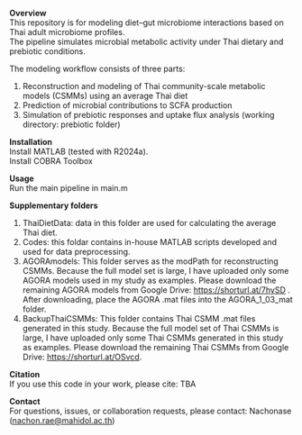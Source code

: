 **Overview**   
This repository is for modeling diet–gut microbiome interactions based on Thai adult microbiome profiles.  
The pipeline simulates microbial metabolic activity under Thai dietary and prebiotic conditions.  

The modeling workflow consists of three parts:  
1. Reconstruction and modeling of Thai community-scale metabolic models (CSMMs) using an average Thai diet  
2. Prediction of microbial contributions to SCFA production  
3. Simulation of prebiotic responses and uptake flux analysis (working directory: prebiotic folder)   

**Installation**  
Install MATLAB (tested with R2024a).  
Install COBRA Toolbox  

**Usage**  
Run the main pipeline in main.m

**Supplementary folders**
1. ThaiDietData: data in this folder are used for calculating the average Thai diet.
2. Codes: this foldar contains in-house MATLAB scripts developed and used for data preprocessing.
3. AGORAmodels: This folder serves as the modPath for reconstructing CSMMs. Because the full model set is large, I have uploaded only some AGORA models used in my study as examples. Please download the remaining AGORA models from Google Drive: https://shorturl.at/7hySD . After downloading, place the AGORA .mat files into the AGORA_1_03_mat folder.
4. BackupThaiCSMMs: This folder contains Thai CSMM .mat files generated in this study. Because the full model set of Thai CSMMs is large, I have uploaded only some Thai CSMMs generated in this study as examples. Please download the remaining  Thai CSMMs from Google Drive: https://shorturl.at/OSvcd.
   
**Citation**  
If you use this code in your work, please cite: TBA

**Contact**  
For questions, issues, or collaboration requests, please contact: Nachonase (nachon.rae@mahidol.ac.th)
